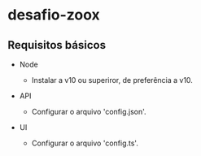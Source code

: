 # desafio-zoox

## Requisitos básicos

* Node
  * Instalar a v10 ou superiror, de preferência a v10.
    

* API
  * Configurar o arquivo 'config.json'.

* UI
  * Configurar o arquivo 'config.ts'.
